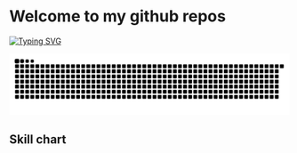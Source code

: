 # Welcome to my github repos

[![Typing SVG](https://readme-typing-svg.demolab.com?font=Roboto&pause=1000&color=800080&width=435&lines=Hi%2C+I'm+Haopeng;Full+Stack+Developer;Always+learning+new+things;UPC+Student)](https://git.io/typing-svg)

<picture>
  <source media="(prefers-color-scheme: dark)" srcset="https://raw.githubusercontent.com/Haopeng138/Haopeng138/output/github-contribution-grid-snake-dark.svg">
  <source media="(prefers-color-scheme: light)" srcset="https://raw.githubusercontent.com/Haopeng138/Haopeng138/output/github-contribution-grid-snake.svg">
  <img alt="github contribution grid snake animation" src="https://raw.githubusercontent.com/Haopeng138/Haopeng138/output/github-contribution-grid-snake.svg">
</picture>

## Skill chart

<img src="https://cr-skills-chart-widget.azurewebsites.net/api/api?username=haopeng138" alt="" >
